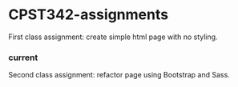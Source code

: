 # CPST342-assignments
First class assignment: create simple html page with no styling.

### current
Second class assignment: refactor page using Bootstrap and Sass. 

